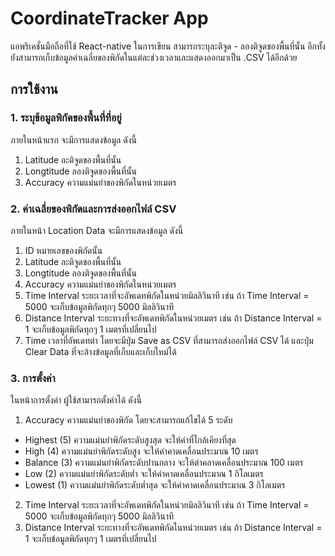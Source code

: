 # CoordinateTracker App
แอพริเคชั่นมือถือที่ใช้ React-native ในการเขียน สามารถระบุละติจูด - ลองติจูดของพื้นที่นั้น อีกทั้งยังสามารถเก็บข้อมูลค่าเฉลี่ยของพิกัดในแต่ละช่วงเวลาและแสดงออกมาเป็น .CSV ได้อีกด้วย

## การใช้งาน
### 1. ระบุข้อมูลพิกัดของพื้นที่ที่อยู่
ภายในหน้าแรก จะมีการแสดงข้อมูล ดังนี้
1. Latitude ละติจูดของพื้นที่นั้น
2. Longtitude ลองติจูดของพื้นที่นั้น
3. Accuracy ความแม่นยำของพิกัดในหน่วยเมตร

### 2. ค่าเฉลี่ยของพิกัดและการส่งออกไฟล์ CSV
ภายในหน้า Location Data จะมีการแสดงข้อมูล ดังนี้
1. ID หมายเลขของพิกัดนั้น
2. Latitude ละติจูดของพื้นที่นั้น
3. Longtitude ลองติจูดของพื้นที่นั้น
4. Accuracy ความแม่นยำของพิกัดในหน่วยเมตร
5. Time Interval ระยะเวลาที่จะอัพเดทพิกัดในหน่วยมิลลิวินาที เช่น ถ้า Time Interval = 5000 จะเก็บข้อมูลพิกัดทุกๆ 5000 มิลลิวินาที
6. Distance Interval ระยะทางที่จะอัพเดทพิกัดในหน่วยเมตร เช่น ถ้า Distance Interval = 1 จะเก็บข้อมูลพิกัดทุกๆ 1 เมตรที่เปลี่ยนไป
7. Time เวลาที่อัพเดทต่า
โดยจะมีปุ่ม Save as CSV ที่สามารถส่งออกไฟล์ CSV ได้ และปุ่ม Clear Data ที่จะล้างข้อมูลที่เก็บและเก็บใหม่ได้

### 3. การตั้งค่า
ในหน้าการตั้งค่า ผู้ใช้สามารถตั้งค่าได้ ดังนี้
1. Accuracy ความแม่นยำของพิกัด โดยจะสามารถแก้ไขได้ 5 ระดับ
* Highest (5) ความแม่นยำพิกัดระดับสูงสุด จะให้ค่าที่ไกล้เคียงที่สุด
* High (4) ความแม่นยำพิกัดระดับสูง จะให้ค่าคาดเคลื่อนประมาณ 10 เมตร
* Balance (3) ความแม่นยำพิกัดระดับปานกลาง จะให้ต่าคลาดเคลื่อนประมาณ 100 เมตร
* Low (2) ความแม่นยำพิกัดระดับต่ำ จะให้ค่าคาดเคลื่อนประมาณ 1 กิโลเมตร
* Lowest (1) ความแม่นยำพิกัดระดับต่ำสุด จะให้ค่าคาดเคลื่อนประมาณ 3 กิโลเมตร
2. Time Interval ระยะเวลาที่จะอัพเดทพิกัดในหน่วยมิลลิวินาที เช่น ถ้า Time Interval = 5000 จะเก็บข้อมูลพิกัดทุกๆ 5000 มิลลิวินาที
3. Distance Interval ระยะทางที่จะอัพเดทพิกัดในหน่วยเมตร เช่น ถ้า Distance Interval = 1 จะเก็บข้อมูลพิกัดทุกๆ 1 เมตรที่เปลี่ยนไป
